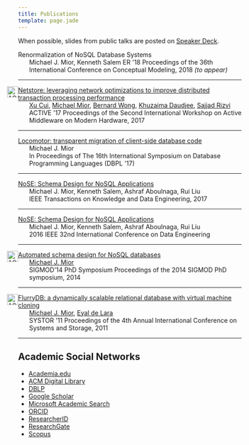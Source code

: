 ```yaml
---
title: Publications
template: page.jade
---
```


When possible, slides from public talks are posted on [Speaker Deck](https://speakerdeck.com/michaelmior/).

<!--lint disable no-html-->
<div class="acmdlitem">
  <div>Renormalization of NoSQL Database Systems</div>

  <div style="margin-left:25px">
    Michael J. Mior, Kenneth Salem
    ER '18 Proceedings of the 36th International Conference on Conceptual Modeling, 2018 <em>(to appear)</em>
  </div>
</div>

<hr/>

<div class="acmdlitem" id="item3155893">
  <div style="margin-left:-25px"><img src="https://dl.acm.org/images/oa.gif" width="25" height="25" alt="ACM DL Author-ize service" style="float:left"/></div>
  <a href="https://dl.acm.org/authorize?N42764" title="Netstore: leveraging network optimizations to improve distributed transaction processing performance">
  Netstore: leveraging network optimizations to improve distributed transaction processing performance
  </a>

  <div style="margin-left:25px">
    <a href="https://dl.acm.org/author_page.cfm?id=99659225796" >Xu Cui</a>,
    <a href="https://dl.acm.org/author_page.cfm?id=81485657205" >Michael Mior</a>,
    <a href="https://dl.acm.org/author_page.cfm?id=81488650037" >Bernard Wong</a>,
    <a href="https://dl.acm.org/author_page.cfm?id=81300068501" >Khuzaima Daudjee</a>,
    <a href="https://dl.acm.org/author_page.cfm?id=81464667893" >Sajjad Rizvi</a>
    <br />
    ACTIVE '17 Proceedings of the Second International Workshop on Active Middleware on Modern Hardware, 2017
  </div>
</div>

<hr/>

<div class="acmdlitem">
  <a href="https://www.researchgate.net/publication/319329199_Locomotor_transparent_migration_of_client-side_database_code" title="Locomotor: transparent migration of client-side database code">
    Locomotor: transparent migration of client-side database code
  </a>
  <div style="margin-left:25px">
    Michael J. Mior<br>
    In Proceedings of The 16th International Symposium on Database Programming Languages (DBPL '17)
  </div>
</div>

<hr/>

<div class="acmdlitem">
  <a href="NoSE-TKDE2017.pdf" title="NoSE: Schema Design for NoSQL Applications">
    NoSE: Schema Design for NoSQL Applications
  </a>
  <div style="margin-left:25px">
    Michael J. Mior, Kenneth Salem, Ashraf Aboulnaga, Rui Liu<br>
    IEEE Transactions on Knowledge and Data Engineering, 2017
  </div>
</div>

<hr/>

<div class="acmdlitem">
  <a href="https://www.researchgate.net/publication/296485511_NoSE_Schema_Design_for_NoSQL_Applications" title="NoSE: Schema Design for NoSQL Applications">
    NoSE: Schema Design for NoSQL Applications
  </a>
  <div style="margin-left:25px">
    Michael J. Mior, Kenneth Salem, Ashraf Aboulnaga, Rui Liu<br>
    2016 IEEE 32nd International Conference on Data Engineering
  </div>
</div>

<hr/>

<div class="acmdlitem" id="item2602624">
  <div style="margin-left:-25px"><img src="https://dl.acm.org/images/oa.gif" width="25" height="25" alt="ACM DL Author-ize service" style="float:left"/></div>
  <a href="https://dl.acm.org/authorize?N71145" title="Automated schema design for NoSQL databases">
    Automated schema design for NoSQL databases
  </a>

  <div style="margin-left:25px">
    <a href="https://dl.acm.org/author_page.cfm?id=81485657205" >Michael J. Mior</a><br>
      SIGMOD'14 PhD Symposium Proceedings of the 2014 SIGMOD PhD symposium,&nbsp;2014
  </div>
</div>

<hr/>

<div class="acmdlitem" id="item1987818">
  <div style="margin-left:-25px"><img src="https://dl.acm.org/images/oa.gif" width="25" height="25" alt="ACM DL Author-ize service" style="float:left"/></div>
  <a href="https://dl.acm.org/authorize?435586" title="FlurryDB: a dynamically scalable relational database with virtual machine cloning">
    FlurryDB: a dynamically scalable relational database with virtual machine cloning
  </a>

  <div style="margin-left:25px">
    <a href="https://dl.acm.org/author_page.cfm?id=81485657205">Michael J. Mior</a>,
    <a href="https://dl.acm.org/author_page.cfm?id=81100368390">Eyal de Lara</a><br>
    SYSTOR '11 Proceedings of the 4th Annual International Conference on Systems and Storage,&nbsp;2011
  </div>
</div>

<hr/>

<!--lint enable no-html-->

## Academic Social Networks

* [Academia.edu](https://uwaterloo.academia.edu/MichaelMior)
* [ACM Digital Library](https://dl.acm.org/author_page.cfm?id=81485657205)
* [DBLP](https://dblp.uni-trier.de/pers/hd/m/Mior:Michael_J=)
* [Google Scholar](https://scholar.google.com/citations?user=bpO_ZLoAAAAJ?branch=master)
* [Microsoft Academic Search](https://academic.microsoft.com/#/detail/2230614102)
* [ORCID](https://orcid.org/0000-0002-4057-8726)
* [ResearcherID](https://www.researcherid.com/rid/L-1862-2013)
* [ResearchGate](https://www.researchgate.net/profile/Michael_Mior)
* [Scopus](https://www.scopus.com/authid/detail.uri?authorId=42561437500)
